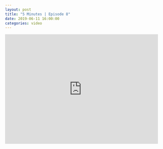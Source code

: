```yaml
---
layout: post		
title: "5 Minutes | Episode 8"		
date: 2019-06-11 16:00:00		
categories: video
---
```


<iframe src="https://player.vimeo.com/video/341622991" width="100%" height="360" frameborder="0" allow="autoplay; fullscreen" allowfullscreen></iframe>